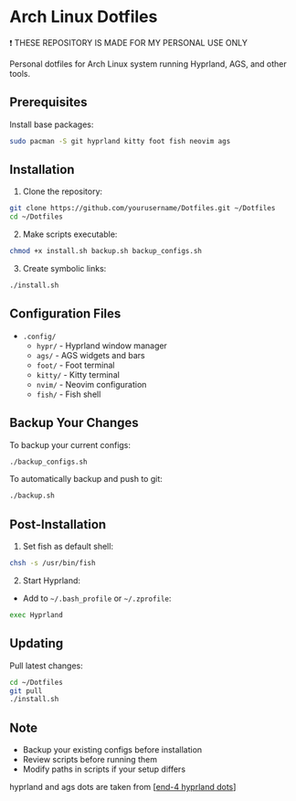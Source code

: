 # Arch Linux Dotfiles

❗ THESE REPOSITORY IS MADE FOR MY PERSONAL USE ONLY

Personal dotfiles for Arch Linux system running Hyprland, AGS, and other tools.

## Prerequisites

Install base packages:
```bash
sudo pacman -S git hyprland kitty foot fish neovim ags
```

## Installation

1. Clone the repository:
```bash
git clone https://github.com/yourusername/Dotfiles.git ~/Dotfiles
cd ~/Dotfiles
```

2. Make scripts executable:
```bash
chmod +x install.sh backup.sh backup_configs.sh
```

3. Create symbolic links:
```bash
./install.sh
```

## Configuration Files

- `.config/`
  - `hypr/` - Hyprland window manager
  - `ags/` - AGS widgets and bars
  - `foot/` - Foot terminal
  - `kitty/` - Kitty terminal
  - `nvim/` - Neovim configuration
  - `fish/` - Fish shell

## Backup Your Changes

To backup your current configs:
```bash
./backup_configs.sh
```

To automatically backup and push to git:
```bash
./backup.sh
```

## Post-Installation

1. Set fish as default shell:
```bash
chsh -s /usr/bin/fish
```

2. Start Hyprland:
- Add to `~/.bash_profile` or `~/.zprofile`:
```bash
exec Hyprland
```

## Updating

Pull latest changes:
```bash
cd ~/Dotfiles
git pull
./install.sh
```

## Note

- Backup your existing configs before installation
- Review scripts before running them
- Modify paths in scripts if your setup differs


hyprland and ags dots are taken from [[end-4 hyprland dots](https://github.com/end-4/dots-hyprland)]